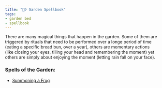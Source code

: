 ```yaml
---
title: "🧚‍♀️ Garden Spellbook"
tags:
- garden bed
- spellbook
---
```

There are many magical things that happen in the garden. Some of them are triggered by rituals that need to be performed over a longe period of time (eating a specific bread bun, over a year), others are momentary actions (like closing your eyes, tilling your head and remembering the moment) yet others are simply about enjoying the moment (letting rain fall on your face).

### Spells of the Garden:
- [Summoning a Frog](notes/rituals/Summoning%20a%20Frog.md)
